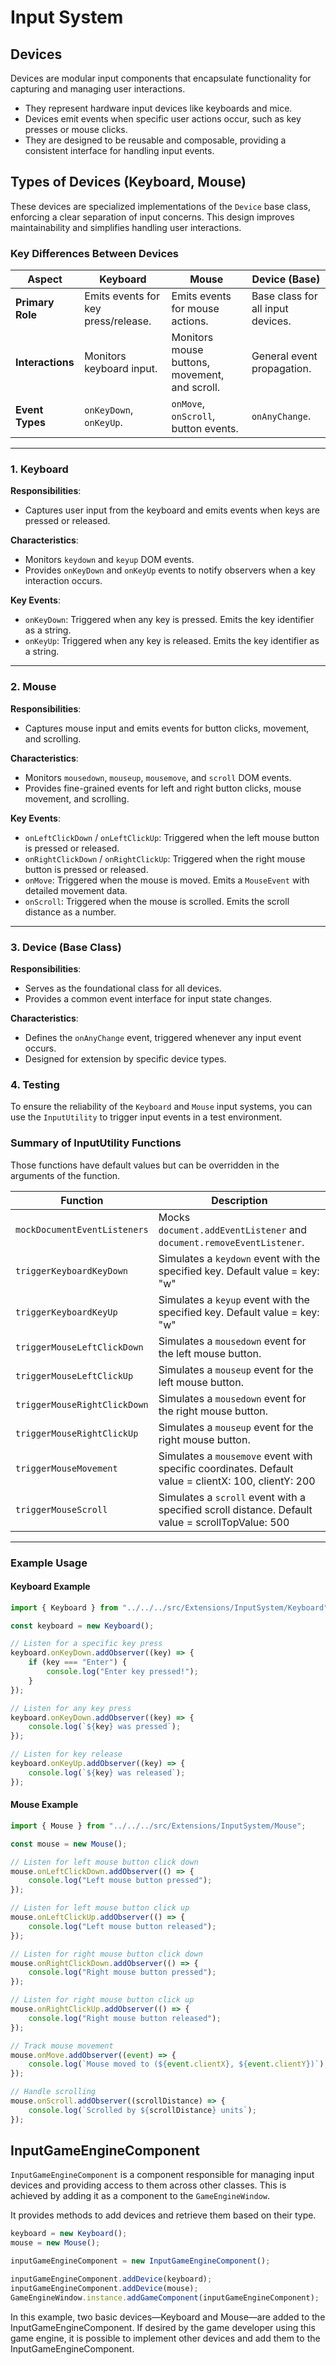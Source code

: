 # **Input System**

## **Devices**
Devices are modular input components that encapsulate functionality for capturing and managing user interactions.

- They represent hardware input devices like keyboards and mice.
- Devices emit events when specific user actions occur, such as key presses or mouse clicks.
- They are designed to be reusable and composable, providing a consistent interface for handling input events.

## **Types of Devices (Keyboard, Mouse)**
These devices are specialized implementations of the `Device` base class, enforcing a clear separation of input concerns. This design improves maintainability and simplifies handling user interactions.

### **Key Differences Between Devices**

| **Aspect**         | **Keyboard**                            | **Mouse**                           | **Device (Base)**                   |
|--------------------|-----------------------------------------|-------------------------------------|-------------------------------------|
| **Primary Role**   | Emits events for key press/release.     | Emits events for mouse actions.     | Base class for all input devices.   |
| **Interactions**   | Monitors keyboard input.                | Monitors mouse buttons, movement, and scroll. | General event propagation.          |
| **Event Types**    | `onKeyDown`, `onKeyUp`.                 | `onMove`, `onScroll`, button events. | `onAnyChange`.                      |

---

### **1. Keyboard**
**Responsibilities**:
- Captures user input from the keyboard and emits events when keys are pressed or released.

**Characteristics**:
- Monitors `keydown` and `keyup` DOM events.
- Provides `onKeyDown` and `onKeyUp` events to notify observers when a key interaction occurs.

**Key Events**:
- `onKeyDown`: Triggered when any key is pressed. Emits the key identifier as a string.
- `onKeyUp`: Triggered when any key is released. Emits the key identifier as a string.

---

### **2. Mouse**
**Responsibilities**:
- Captures mouse input and emits events for button clicks, movement, and scrolling.

**Characteristics**:
- Monitors `mousedown`, `mouseup`, `mousemove`, and `scroll` DOM events.
- Provides fine-grained events for left and right button clicks, mouse movement, and scrolling.

**Key Events**:
- `onLeftClickDown` / `onLeftClickUp`: Triggered when the left mouse button is pressed or released.
- `onRightClickDown` / `onRightClickUp`: Triggered when the right mouse button is pressed or released.
- `onMove`: Triggered when the mouse is moved. Emits a `MouseEvent` with detailed movement data.
- `onScroll`: Triggered when the mouse is scrolled. Emits the scroll distance as a number.

---

### **3. Device (Base Class)**
**Responsibilities**:
- Serves as the foundational class for all devices.
- Provides a common event interface for input state changes.

**Characteristics**:
- Defines the `onAnyChange` event, triggered whenever any input event occurs.
- Designed for extension by specific device types.

### 4. **Testing**

To ensure the reliability of the `Keyboard` and `Mouse` input systems, you can use the `InputUtility` to trigger input events in a test environment.

### **Summary of InputUtility Functions**
Those functions have default values but can be overridden in the arguments of the function.

| **Function**               | **Description**                                                                                     |
|----------------------------|-----------------------------------------------------------------------------------------------------|
| `mockDocumentEventListeners` | Mocks `document.addEventListener` and `document.removeEventListener`.                               |
| `triggerKeyboardKeyDown`    | Simulates a `keydown` event with the specified key. Default value = key: "w"                        |
| `triggerKeyboardKeyUp`      | Simulates a `keyup` event with the specified key. Default value = key: "w"                          |
| `triggerMouseLeftClickDown` | Simulates a `mousedown` event for the left mouse button.                                            |
| `triggerMouseLeftClickUp`   | Simulates a `mouseup` event for the left mouse button.                                              |
| `triggerMouseRightClickDown`| Simulates a `mousedown` event for the right mouse button.                                           |
| `triggerMouseRightClickUp`  | Simulates a `mouseup` event for the right mouse button.                                             |
| `triggerMouseMovement`      | Simulates a `mousemove` event with specific coordinates. Default value = clientX: 100, clientY: 200 |
| `triggerMouseScroll`        | Simulates a `scroll` event with a specified scroll distance. Default value = scrollTopValue: 500    |

---

### **Example Usage**

#### **Keyboard Example**
```typescript
import { Keyboard } from "../../../src/Extensions/InputSystem/Keyboard";

const keyboard = new Keyboard();

// Listen for a specific key press
keyboard.onKeyDown.addObserver((key) => {
    if (key === "Enter") {
        console.log("Enter key pressed!");
    }
});

// Listen for any key press
keyboard.onKeyDown.addObserver((key) => {
    console.log(`${key} was pressed`);
});

// Listen for key release
keyboard.onKeyUp.addObserver((key) => {
    console.log(`${key} was released`);
});
```

#### **Mouse Example**
```typescript
import { Mouse } from "../../../src/Extensions/InputSystem/Mouse";

const mouse = new Mouse();

// Listen for left mouse button click down
mouse.onLeftClickDown.addObserver(() => {
    console.log("Left mouse button pressed");
});

// Listen for left mouse button click up
mouse.onLeftClickUp.addObserver(() => {
    console.log("Left mouse button released");
});

// Listen for right mouse button click down
mouse.onRightClickDown.addObserver(() => {
    console.log("Right mouse button pressed");
});

// Listen for right mouse button click up
mouse.onRightClickUp.addObserver(() => {
    console.log("Right mouse button released");
});

// Track mouse movement
mouse.onMove.addObserver((event) => {
    console.log(`Mouse moved to (${event.clientX}, ${event.clientY})`);
});

// Handle scrolling
mouse.onScroll.addObserver((scrollDistance) => {
    console.log(`Scrolled by ${scrollDistance} units`);
});
```

## InputGameEngineComponent
``InputGameEngineComponent`` is a component responsible for managing input devices and providing access to them across other classes. This is achieved by adding it as a component to the ``GameEngineWindow``.

It provides methods to add devices and retrieve them based on their type.
```TypeScript
keyboard = new Keyboard();
mouse = new Mouse();

inputGameEngineComponent = new InputGameEngineComponent();

inputGameEngineComponent.addDevice(keyboard);
inputGameEngineComponent.addDevice(mouse);
GameEngineWindow.instance.addGameComponent(inputGameEngineComponent);
```
In this example, two basic devices—Keyboard and Mouse—are added to the InputGameEngineComponent.
If desired by the game developer using this game engine, it is possible to implement other devices and add them to the InputGameEngineComponent.

